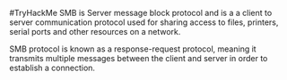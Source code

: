 #TryHackMe 
SMB is Server message block protocol and is a a client to server communication protocol used for sharing access to files, printers, serial ports and other resources on a network. 

SMB protocol is known as a response-request protocol, meaning it transmits multiple messages between the client and server in order to establish a connection.